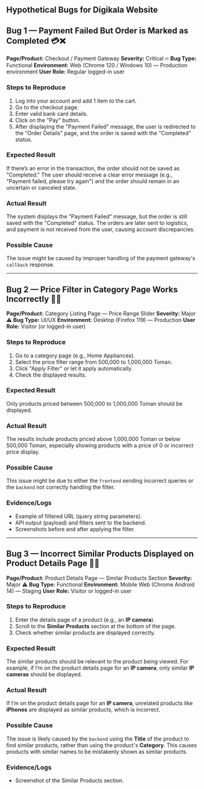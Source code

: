 ## Hypothetical Bugs for Digikala Website

## Bug 1 — Payment Failed But Order is Marked as Completed 💳❌

**Page/Product:** Checkout / Payment Gateway
**Severity:** Critical 🔥
**Bug Type:** Functional
**Environment:** Web (Chrome 120 / Windows 10) — Production environment
**User Role:** Regular logged-in user

### Steps to Reproduce

1. Log into your account and add 1 item to the cart.
2. Go to the checkout page.
3. Enter valid bank card details.
4. Click on the "Pay" button.
5. After displaying the "Payment Failed" message, the user is redirected to the "Order Details" page, and the order is saved with the "Completed" status.

### Expected Result

If there’s an error in the transaction, the order should not be saved as "Completed." The user should receive a clear error message (e.g., "Payment failed, please try again") and the order should remain in an uncertain or canceled state.

### Actual Result

The system displays the "Payment Failed" message, but the order is still saved with the "Completed" status. The orders are later sent to logistics, and payment is not received from the user, causing account discrepancies.

### Possible Cause

The issue might be caused by improper handling of the payment gateway's `callback` response.

---

## Bug 2 — Price Filter in Category Page Works Incorrectly 💸🔧

**Page/Product:** Category Listing Page — Price Range Slider
**Severity:** Major ⚠️
**Bug Type:** UI/UX
**Environment:** Desktop (Firefox 119) — Production
**User Role:** Visitor (or logged-in user)

### Steps to Reproduce

1. Go to a category page (e.g., Home Appliances).
2. Select the price filter range from 500,000 to 1,000,000 Toman.
3. Click "Apply Filter" or let it apply automatically.
4. Check the displayed results.

### Expected Result

Only products priced between 500,000 to 1,000,000 Toman should be displayed.

### Actual Result

The results include products priced above 1,000,000 Toman or below 500,000 Toman, especially showing products with a price of 0 or incorrect price display.

### Possible Cause

This issue might be due to either the `frontend` sending incorrect queries or the `backend` not correctly handling the filter.

### Evidence/Logs

* Example of filtered URL (query string parameters).
* API output (payload) and filters sent to the backend.
* Screenshots before and after applying the filter.

---

## Bug 3 — Incorrect Similar Products Displayed on Product Details Page 📱🔄

**Page/Product:** Product Details Page — Similar Products Section
**Severity:** Major ⚠️
**Bug Type:** Functional
**Environment:** Mobile Web (Chrome Android 14) — Staging
**User Role:** Visitor or logged-in user

### Steps to Reproduce

1. Enter the details page of a product (e.g., an **IP camera**).
2. Scroll to the **Similar Products** section at the bottom of the page.
3. Check whether similar products are displayed correctly.

### Expected Result

The similar products should be relevant to the product being viewed. For example, if I’m on the product details page for an **IP camera**, only similar **IP cameras** should be displayed.

### Actual Result

If I’m on the product details page for an **IP camera**, unrelated products like **iPhones** are displayed as similar products, which is incorrect.

### Possible Cause

The issue is likely caused by the `backend` using the **Title** of the product to find similar products, rather than using the product's **Category**. This causes products with similar names to be mistakenly shown as similar products.

### Evidence/Logs

* Screenshot of the Similar Products section.
